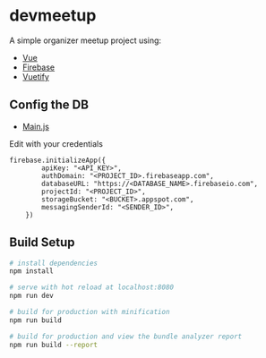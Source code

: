 # devmeetup

A simple organizer meetup project using: <br />
 - [Vue](https://vuejs.org/v2/guide/) 
 - [Firebase](https://firebase.google.com/docs)
 - [Vuetify](https://vuetifyjs.com/en/getting-started/quick-start)
 
## Config the DB
 - [Main.js](src/main.js) <br />

 Edit with your credentials
 ```
 firebase.initializeApp({
         apiKey: "<API_KEY>",
         authDomain: "<PROJECT_ID>.firebaseapp.com",
         databaseURL: "https://<DATABASE_NAME>.firebaseio.com",
         projectId: "<PROJECT_ID>",
         storageBucket: "<BUCKET>.appspot.com",
         messagingSenderId: "<SENDER_ID>",
     })
 ``` 

## Build Setup

``` bash
# install dependencies
npm install

# serve with hot reload at localhost:8080
npm run dev

# build for production with minification
npm run build

# build for production and view the bundle analyzer report
npm run build --report
```
